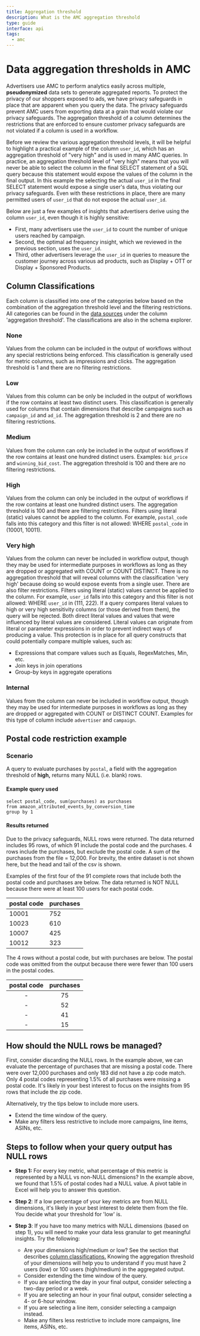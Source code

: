 ```yaml
---
title: Aggregation threshold
description: What is the AMC aggregation threshold
type: guide
interface: api
tags:
  - amc
---
```

# Data aggregation thresholds in AMC

Advertisers use AMC to perform analytics easily across multiple, **pseudonymized** data sets to generate aggregated reports. To protect the privacy of our shoppers exposed to ads, we have privacy safeguards in place that are apparent when you query the data. The privacy safeguards prevent AMC users from exporting data at a grain that would violate our privacy safeguards. The aggregation threshold of a column determines the restrictions that are enforced to ensure customer privacy safeguards are not violated if a column is used in a workflow.

Before we review the various aggregation threshold levels, it will be helpful to highlight a practical example of the column `user_id`, which has an aggregation threshold of "very high" and is used in many AMC queries. In practice, an aggregation threshold level of "very high" means that you will never be able to select the column in the final SELECT statement of a SQL query because this statement would expose the values of the column in the final output. In this example the selecting the actual `user_id` in the final SELECT statement would expose a single user's data, thus violating our privacy safeguards. Even with these restrictions in place, there are many permitted users of `user_id` that do not expose the actual `user_id`.

Below are just a few examples of insights that advertisers derive using the column `user_id`, even though it is highly sensitive:

- First, many advertisers use the `user_id` to count the number of unique users reached by campaign.
- Second, the optimal ad frequency insight, which we reviewed in the previous section, uses the `user_id`.
- Third, other advertisers leverage the `user_id` in queries to measure the customer journey across various ad products, such as Display + OTT or Display + Sponsored Products.

## Column Classifications

Each column is classified into one of the categories below based on the combination of the aggregation threshold level and the filtering restrictions. All categories can be found in the [data sources](guides/amazon-marketing-cloud/datasources/overview) under the column 'aggregation threshold'. The classifications are also in the schema explorer.

### None

Values from the column can be included in the output of workflows without any special restrictions being enforced. This classification is generally used for metric columns, such as impressions and clicks. The aggregation threshold is 1 and there are no filtering restrictions.

### Low

Values from this column can be only be included in the output of workflows if the row contains at least two distinct users. This classification is generally used for columns that contain dimensions that describe campaigns such as `campaign_id` and `ad_id`. The aggregation threshold is 2 and there are no filtering restrictions.

### Medium

Values from the column can only be included in the output of workflows if the row contains at least one hundred distinct users. Examples: `bid_price` and `winning_bid_cost`. The aggregation threshold is 100 and there are no filtering restrictions.

### High

Values from the column can only be included in the output of workflows if the row contains at least one hundred distinct users. The aggregation threshold is 100 and there are filtering restrictions. Filters using literal (static) values cannot be applied to the column. For example, `postal_code` falls into this category and this filter is not allowed: WHERE `postal_code` in (10001, 10011).

### Very high

Values from the column can never be included in workflow output, though they may be used for intermediate purposes in workflows as long as they are dropped or aggregated with COUNT or COUNT DISTINCT. There is no aggregation threshold that will reveal columns with the classification 'very high' because doing so would expose events from a single user. There are also filter restrictions. Filters using literal (static) values cannot be applied to the column. For example, `user_id` falls into this category and this filter is not allowed: WHERE `user_id` in (111, 222). If a query compares literal values to high or very high sensitivity columns (or those derived from them), the query will be rejected. Both direct literal values and values that were influenced by literal values are considered. Literal values can originate from literal or parameter expressions in order to prevent indirect ways of producing a value. This protection is in place for all query constructs that could potentially compare multiple values, such as:

- Expressions that compare values such as Equals, RegexMatches, Min, etc.
- Join keys in join operations
- Group-by keys in aggregate operations

### Internal

Values from the column can never be included in workflow output, though they may be used for intermediate purposes in workflows as long as they are dropped or aggregated with COUNT or DISTINCT COUNT. Examples for this type of column include `advertiser` and `campaign`.

## Postal code restriction example


### Scenario

A query to evaluate purchases by `postal`, a field with the aggregation threshold of **high,** returns many NULL (i.e. blank) rows.

#### Example query used

```
select postal_code, sum(purchases) as purchases
from amazon_attributed_events_by_conversion_time
group by 1
```

#### Results returned

Due to the privacy safeguards, NULL rows were returned. The data returned includes 95 rows, of which 91 include the postal code and the purchases. 4 rows include the purchases, but exclude the postal code. A sum of the purchases from the file = 12,000. For brevity, the entire dataset is not shown here, but the head and tail of the csv is shown.

Examples of the first four of the 91 complete rows that include both the postal code and purchases are below. The data returned is NOT NULL because there were at least 100 users for each postal code.

| postal code | purchases |
| ----------- | --------- |
| 10001       | 752       |
| 10023       | 610       |
| 10007       | 425       |
| 10012       | 323       |

The 4 rows without a postal code, but with purchases are below. The postal code was omitted from the output because there were fewer than 100 users in the postal codes.


| postal code  | purchases |
|:------------:|:---------:|
|      -       | 75        |
|      -       | 52        |
|      -       | 41        |
|      -       | 15        |



## How should the NULL rows be managed?

First, consider discarding the NULL rows. In the example above, we can evaluate the percentage of purchases that are missing a postal code. There were over 12,000 purchases and only 183 did not have a zip code match. Only 4 postal codes representing 1.5% of all purchases were missing a postal code. It's likely in your best interest to focus on the
insights from 95 rows that include the zip code.

Alternatively, try the tips below to include more users.

- Extend the time window of the query.
- Make any filters less restrictive to include more campaigns, line items, ASINs, etc.

## Steps to follow when your query output has NULL rows

- **Step 1:** For every key metric, what percentage of this metric is represented by a NULL vs non-NULL dimensions? In the example above, we found that 1.5% of postal codes had a NULL value. A pivot table in Excel will help you to answer this question.
- **Step 2**: If a low percentage of your key metrics are from NULL dimensions, it's likely in your best interest to delete them from the file. You decide what your threshold for 'low' is.
- **Step 3**: If you have too many metrics with NULL dimensions (based on step 1), you will need to make your data less granular to get meaningful insights. Try the following:

  - Are your dimensions high/medium or low? See the section that describes [column classifications.](#column-classifications)  Knowing the aggregation threshold of your dimensions will help you to understand if you must have 2 users (low) or 100 users (high/medium) in the aggregated output.
  - Consider extending the time window of the query.
  - If you are selecting the day in your final output, consider selecting a two-day period or a week.
  - If you are selecting an hour in your final output, consider selecting a 4- or 6-hour window.
  - If you are selecting a line item, consider selecting a campaign instead.
  - Make any filters less restrictive to include more campaigns, line items, ASINs, etc.
